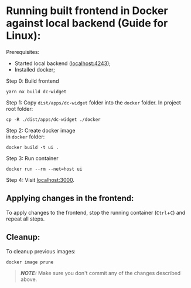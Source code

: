 # Running built frontend in Docker against local backend (Guide for Linux):

Prerequisites:

- Started local backend ([localhost:4243](http://localhost:4243));
- Installed docker;

Step 0: Build frontend

```console
yarn nx build dc-widget
```

Step 1: Copy `dist/apps/dc-widget` folder into the `docker` folder.
In project root folder:

```console
cp -R ./dist/apps/dc-widget ./docker
```

Step 2: Create docker image  
in `docker` folder:

```console
docker build -t ui .
```

Step 3: Run container

```console
docker run --rm --net=host ui
```

Step 4: Visit [localhost:3000](http://localhost:3000).

## Applying changes in the frontend:

To apply changes to the frontend, stop the running container (`Ctrl`+`C`) and repeat all steps.

## Cleanup:

To cleanup previous images:

```console
docker image prune
```

> **_NOTE:_** Make sure you don't commit any of the changes described above.
